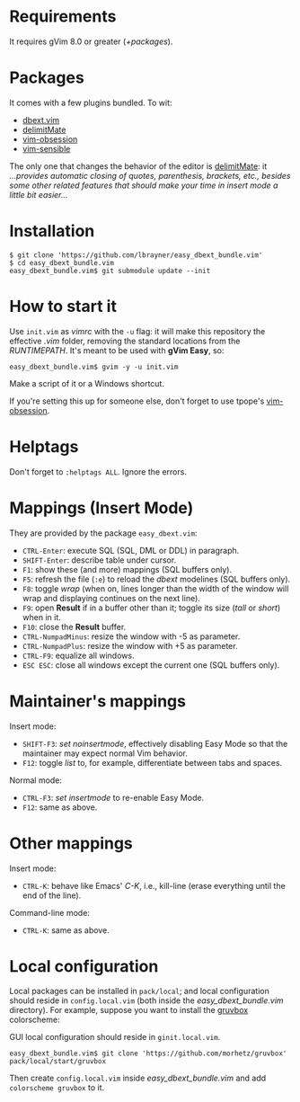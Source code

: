 # Requirements

It requires gVim 8.0 or greater (*+packages*).

# Packages

It comes with a few plugins bundled. To wit:

- [dbext.vim](https://github.com/lbrayner/easy_dbext.vim)
- [delimitMate](https://github.com/Raimondi/delimitMate)
- [vim-obsession](https://github.com/tpope/vim-obsession.git)
- [vim-sensible](https://github.com/tpope/vim-sensible)

The only one that changes the behavior of the editor is
[delimitMate](https://github.com/Raimondi/delimitMate): it *...provides automatic
closing of quotes, parenthesis, brackets, etc., besides some other related
features that should make your time in insert mode a little bit easier...*

# Installation

```
$ git clone 'https://github.com/lbrayner/easy_dbext_bundle.vim'
$ cd easy_dbext_bundle.vim
easy_dbext_bundle.vim$ git submodule update --init
```

# How to start it

Use `init.vim` as *vimrc* with the `-u` flag: it will make this repository the
effective *.vim* folder, removing the standard locations from the *RUNTIMEPATH*.
It's meant to be used with **gVim Easy**, so:

```
easy_dbext_bundle.vim$ gvim -y -u init.vim
```

Make a script of it or a Windows shortcut.

If you're setting this up for someone else, don't forget to use tpope's
[vim-obsession](https://github.com/tpope/vim-obsession.git).

# Helptags

Don't forget to `:helptags ALL`. Ignore the errors.

# Mappings (Insert Mode)

They are provided by the package `easy_dbext.vim`:

- `CTRL-Enter`: execute SQL (SQL, DML or DDL) in paragraph.
- `SHIFT-Enter`: describe table under cursor.
- `F1`: show these (and more) mappings (SQL buffers only).
- `F5`: refresh the file (`:e`) to reload the *dbext* modelines (SQL buffers
  only).
- `F8`: toggle *wrap* (when on, lines longer than the width of the window will
  wrap and displaying continues on the next line).
- `F9`: open **Result** if in a buffer other than it; toggle its size (*tall* or
  *short*) when in it.
- `F10`: close the **Result** buffer.
- `CTRL-NumpadMinus`: resize the window with -5 as parameter.
- `CTRL-NumpadPlus`: resize the window with +5 as parameter.
- `CTRL-F9`: equalize all windows.
- `ESC ESC`: close all windows except the current one (SQL buffers only).

# Maintainer's mappings

Insert mode:

- `SHIFT-F3`: *set noinsertmode*, effectively disabling Easy Mode so that the
  maintainer may expect normal Vim behavior.
- `F12`: toggle *list* to, for example, differentiate between tabs and spaces.

Normal mode:

- `CTRL-F3`: *set insertmode* to re-enable Easy Mode.
- `F12`: same as above.

# Other mappings

Insert mode:

- `CTRL-K`: behave like Emacs' *C-K*, i.e., kill-line (erase everything until the
  end of the line).

Command-line mode:

- `CTRL-K`: same as above.

# Local configuration

Local packages can be installed in `pack/local`; and local configuration should
reside in `config.local.vim` (both inside the *easy_dbext_bundle.vim*
directory). For example, suppose you want to install the
[gruvbox](https://github.com/morhetz/gruvbox) colorscheme:

GUI local configuration should reside in `ginit.local.vim`.

```
easy_dbext_bundle.vim$ git clone 'https://github.com/morhetz/gruvbox' pack/local/start/gruvbox
```

Then create `config.local.vim` inside *easy_dbext_bundle.vim* and add
`colorscheme gruvbox` to it.
